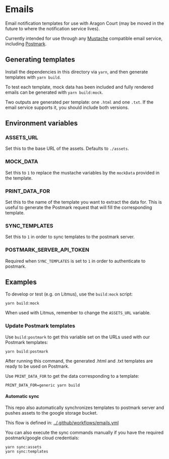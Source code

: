 # Emails

Email notification templates for use with Aragon Court (may be moved in the future to where the notification service lives).

Currently intended for use through any [Mustache](https://mustache.github.io/) compatible email service, including [Postmark](https://postmarkapp.com/).

## Generating templates

Install the dependencies in this directory via `yarn`, and then generate templates with `yarn build`.

To test each template, mock data has been included and fully rendered emails can be generated with `yarn build:mock`.

Two outputs are generated per template: one `.html` and one `.txt`. If the email service supports it, you should include both versions.

## Environment variables

### ASSETS_URL

Set this to the base URL of the assets. Defaults to `./assets`.

### MOCK_DATA

Set this to `1` to replace the mustache variables by the `mockData` provided in the template.

### PRINT_DATA_FOR

Set this to the name of the template you want to extract the data for. This is useful to generate the Postmark request that will fill the corresponding template.

### SYNC_TEMPLATES

Set this to `1` in order to sync templates to the postmark server.

### POSTMARK_SERVER_API_TOKEN

Required when `SYNC_TEMPLATES` is set to `1` in order to authenticate to postmark.

## Examples

To develop or test (e.g. on Litmus), use the `build:mock` script:

```console
yarn build:mock
```

When used with Litmus, remember to change the `ASSETS_URL` variable.

### Update Postmark templates

Use `build:postmark` to get this variable set on the URLs used with our Postmark templates:

```console
yarn build:postmark
```

After running this command, the generated .html and .txt templates are ready to be used on Postmark.

Use `PRINT_DATA_FOR` to get the data corresponding to a template:

```console
PRINT_DATA_FOR=generic yarn build
```

#### Automatic sync

This repo also automatically synchronizes templates to postmark server and pushes assets to the google storage bucket.

This flow is defined in: [../.github/workflows/emails.yml](../.github/workflows/emails.yml)

You can also execute the sync commands manually if you have the required postmark/google cloud credentials:
```console
yarn sync:assets
yarn sync:templates
```

